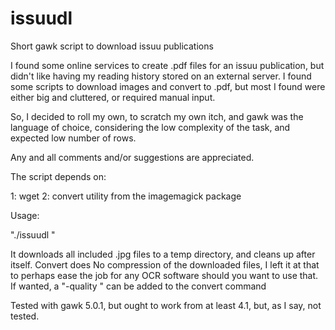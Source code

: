 # issuudl
Short gawk script to download issuu publications

I found some online services to create .pdf files for an issuu publication, but didn't like having my reading history stored on an external server.
I found some scripts to download images and convert to .pdf, but most I found were either big and cluttered, or required manual input.

So, I decided to roll my own, to scratch my own itch, and gawk was the language of choice, considering the low complexity of the task, and expected low number of rows.

Any and all comments and/or suggestions are appreciated.

The script depends on:

1: wget
2: convert utility from the imagemagick package

Usage:

"./issuudl <path to issuu publication>"
  
It downloads all included .jpg files to a temp directory, and cleans up after itself.
Convert does No compression of the downloaded files, I left it at that to perhaps ease the job for any OCR software should you want to use that.
If wanted, a "-quality <number>" can be added to the convert command
  
Tested with gawk 5.0.1, but ought to work from at least 4.1, but, as I say, not tested.
